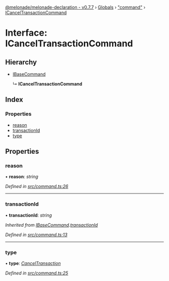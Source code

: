 [@melonade/melonade-declaration - v0.7.7](../README.md) › [Globals](../globals.md) › ["command"](../modules/_command_.md) › [ICancelTransactionCommand](_command_.icanceltransactioncommand.md)

# Interface: ICancelTransactionCommand

## Hierarchy

* [IBaseCommand](_command_.ibasecommand.md)

  ↳ **ICancelTransactionCommand**

## Index

### Properties

* [reason](_command_.icanceltransactioncommand.md#reason)
* [transactionId](_command_.icanceltransactioncommand.md#transactionid)
* [type](_command_.icanceltransactioncommand.md#type)

## Properties

###  reason

• **reason**: *string*

*Defined in [src/command.ts:26](https://github.com/devit-tel/melonade-declaration/blob/4a3ce57/src/command.ts#L26)*

___

###  transactionId

• **transactionId**: *string*

*Inherited from [IBaseCommand](_command_.ibasecommand.md).[transactionId](_command_.ibasecommand.md#transactionid)*

*Defined in [src/command.ts:13](https://github.com/devit-tel/melonade-declaration/blob/4a3ce57/src/command.ts#L13)*

___

###  type

• **type**: *[CancelTransaction](../enums/_command_.commandtypes.md#canceltransaction)*

*Defined in [src/command.ts:25](https://github.com/devit-tel/melonade-declaration/blob/4a3ce57/src/command.ts#L25)*
